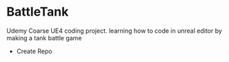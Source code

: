 # BattleTank
Udemy Coarse UE4 coding project. learning how to code in unreal editor by making a tank battle game
* Create Repo
